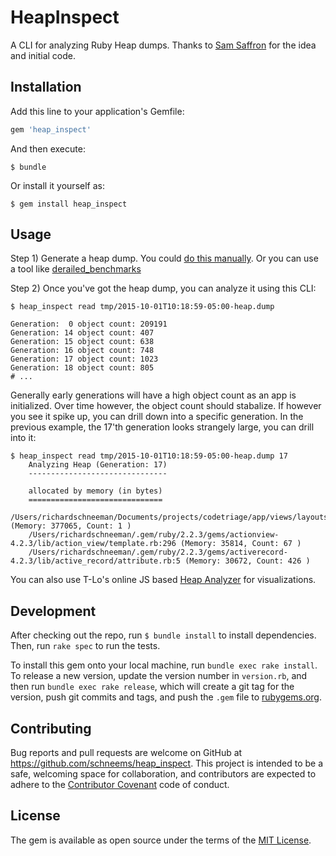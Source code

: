 # HeapInspect

A CLI for analyzing Ruby Heap dumps. Thanks to [Sam Saffron](http://samsaffron.com/archive/2015/03/31/debugging-memory-leaks-in-ruby) for the idea and initial code.

## Installation

Add this line to your application's Gemfile:

```ruby
gem 'heap_inspect'
```

And then execute:

    $ bundle

Or install it yourself as:

    $ gem install heap_inspect

## Usage

Step 1) Generate a heap dump. You could [do this manually](http://samsaffron.com/archive/2015/03/31/debugging-memory-leaks-in-ruby). Or you can use a tool like [derailed_benchmarks](https://github.com/schneems/derailed_benchmarks)

Step 2) Once you've got the heap dump, you can analyze it using this CLI:

```
$ heap_inspect read tmp/2015-10-01T10:18:59-05:00-heap.dump

Generation:  0 object count: 209191
Generation: 14 object count: 407
Generation: 15 object count: 638
Generation: 16 object count: 748
Generation: 17 object count: 1023
Generation: 18 object count: 805
# ...
```

Generally early generations will have a high object count as an app is initialized. Over time however, the object count should stabalize. If however you see it spike up, you can drill down into a specific generation. In the previous example, the 17'th generation looks strangely large, you can drill into it:


```
$ heap_inspect read tmp/2015-10-01T10:18:59-05:00-heap.dump 17
    Analyzing Heap (Generation: 17)
    -------------------------------

    allocated by memory (in bytes)
    ==============================
    /Users/richardschneeman/Documents/projects/codetriage/app/views/layouts/application.html.slim:1 (Memory: 377065, Count: 1 )
    /Users/richardschneeman/.gem/ruby/2.2.3/gems/actionview-4.2.3/lib/action_view/template.rb:296 (Memory: 35814, Count: 67 )
    /Users/richardschneeman/.gem/ruby/2.2.3/gems/activerecord-4.2.3/lib/active_record/attribute.rb:5 (Memory: 30672, Count: 426 )
```

You can also use T-Lo's online JS based [Heap Analyzer](http://tenderlove.github.io/heap-analyzer/) for visualizations.

## Development

After checking out the repo, run `$ bundle install` to install dependencies. Then, run `rake spec` to run the tests.

To install this gem onto your local machine, run `bundle exec rake install`. To release a new version, update the version number in `version.rb`, and then run `bundle exec rake release`, which will create a git tag for the version, push git commits and tags, and push the `.gem` file to [rubygems.org](https://rubygems.org).

## Contributing

Bug reports and pull requests are welcome on GitHub at https://github.com/schneems/heap_inspect. This project is intended to be a safe, welcoming space for collaboration, and contributors are expected to adhere to the [Contributor Covenant](contributor-covenant.org) code of conduct.


## License

The gem is available as open source under the terms of the [MIT License](http://opensource.org/licenses/MIT).

